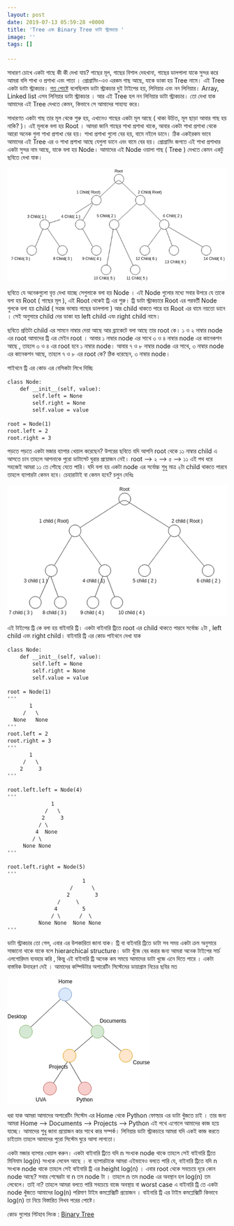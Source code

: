 ```yaml
---
layout: post
date: 2019-07-13 05:59:28 +0000
title: 'Tree এবং Binary Tree ডাটা স্ট্রাকচার '
image: ''
tags: []

---
```

সাধারণ চোখে একটা গাছে কী কী দেখা যায়? গাছের মূল, গাছের বিশাল দেহখানা, গাছের ডালপালা যাকে সুন্দর করে আমরা বলি শাখা ও প্রশাখা এবং পাতা । প্রোগ্রামিং-এও এরকম গাছ আছে, যাকে ডাকা হয় Tree নামে। এই Tree একটা ডাটা স্ট্রাকচার। [গত পোষ্টে](https://nazmulhasan.me/blog/stack-%E0%A6%8F%E0%A6%AC%E0%A6%82-%E0%A6%AA-%E0%A6%B2%E0%A7%87%E0%A6%9F%E0%A7%87%E0%A6%B0-%E0%A6%AC%E0%A6%BE%E0%A6%95-%E0%A6%B8%E0%A7%87%E0%A6%B0-%E0%A6%97%E0%A6%B2-%E0%A6%AA/) বলেছিলাম ডাটা স্ট্রাকচার দুই টাইপের হয়, লিনিয়ার এবং নন লিনিয়ার। Array, Linked list এসব লিনিয়ার ডাটা স্ট্রাকচার । আর এই Tree হল নন লিনিয়ার ডাটা স্ট্রাকচার। তো দেখা যাক আমাদের এই Tree দেখতে কেমন, কিভাবে সে আমাদের সাহায্য করে।

সাধারণত একটা গাছ তার মূল থেকে শুরু হয়, এখানেও গাছের একটা মূল আছে ( থাকা উচিত, মূল ছাড়া আবার গাছ হয় নাকি? )। এই মূলকে বলা হয় Root । আমরা জানি গাছের শাখা প্রশাখা থাকে, আবার একটা শাখা প্রশাখা থেকে আরো অনেক গুলা শাখা প্রশাখা বের হয়। শাখা প্রশাখা গুলো বের হয়, বামে নইলে ডানে।  ঠিক একইরকম ভাবে আমাদের এই Tree এর ও শাখা প্রশাখা আছে যেগুলা ডানে এবং বামে বের হয়। প্রোগ্রামিং জগতে এই শাখা প্রশাখার একটা সুন্দর নাম আছে, যাকে বলা হয় Node। আমাদের এই Node ওয়ালা গাছ ( Tree ) দেখতে কেমন একটু ছবিতে দেখা যাক।

![](/uploads/tree.png)

ছবিতে যে অনেকগুলো বৃত্ত দেখা যাচ্ছে সেগুলাকে বলা হয় Node । এই Node গুলোর মধ্যে সবার উপরে যে তাকে বলা হয় Root ( গাছের মূল ), এই Root থেকেই ট্রি এর শুরু। ট্রি ডাটা স্ট্রাকচারে Root এর পরবর্তী Node গুলকে বলা হয় child ( সহজ ভাষায় গাছের ডালপালা ) আর child থাকতে পারে হয় Root এর বামে নয়তো ডানে । সেই অনুসারে child দের ডাকা হয় left child এবং right child নামে।

ছবিতে প্রতিটা child এর সামনে নাম্বার দেয়া আছে আর ব্র্যাকেটে বলা আছে তার root কে। ১ ও ২ নাম্বার node এর root আমাদের ট্রি এর মেইন root । আবার ১ নাম্বার node এর সাথে ৩ ও ৪ নাম্বার node এর কানেকশন আছে , তাহলে ৩ ও ৪ এর root হবে ১ নাম্বার node। আবার ৭ ও ৮ নাম্বার node এর সাথে, ৩ নাম্বার node এর কানেকশন আছে, তাহলে ৭ ও ৮ এর root কে? ঠিক ধরেছেন, ৩ নাম্বার node।

পাইথনে ট্রি এর কোড এর বেসিকটা লিখে দিচ্ছি

    class Node:
        def __init__(self, value):
            self.left = None 
            self.right = None 
            self.value = value 
    
    root = Node(1)
    root.left = 2
    root.right = 3 

পড়তে পড়তে একটা মজার ব্যাপার খেয়াল করেছেন? উপরের ছবিতে যদি আপনি root থেকে ১১ নাম্বার child এ আসতে চান তাহলে আপনাকে পুরো ডাটাসেট ঘুরার প্রয়োজন নেই।
root  --> ২ --> ৫ --> ১১ এই পথ ধরে  সহজেই আমরা ১১ তে পৌছে যেতে পারি।
যদি বলা হয় একটা node এর সর্বোচ্চ শুধু মাত্র ২টা child থাকতে পারবে তাহলে ব্যাপারটা কেমন হবে। চেহারাটাই বা কেমন হবে? চলুন দেখিঃ

![](/uploads/binary-tree.png)

এই টাইপের ট্রি কে বলা হয় বাইনারি ট্রি। একটা বাইনারি ট্রিতে root এর child থাকতে পারবে সর্বোচ্চ ২টা , left child এবং right child। বাইনারি ট্রি এর কোড পাইথনে দেখা যাক

    class Node:
        def __init__(self, value):
            self.left = None 
            self.right = None 
            self.value = value 
    
    root = Node(1)
    '''
           1
         /   \
      None   None
    '''
    root.left = 2
    root.right = 3 
    '''
           1
         /   \
        2     3
    '''
    
    root.left.left = Node(4)
    '''
                  1
                /   \
               2     3
              / \ 
             4  None
            / \
         None None
    '''
    
    root.left.right = Node(5)
    '''
                            1
                        /      \
                       2        3
                    /     \ 
                   4        5
                  / \      /  \
              None None  None None
    '''

ডাটা স্ট্রাকচার তো গেল, এবার এর উপকারিতা জানা যাক। ট্রি বা বাইনারি ট্রিতে ডাটা সব সময় একটা ক্রম অনুসারে সাজানো থাকে যাকে বলে hierarchical  structure। ডাটা খুঁজে বের করার জন্য আমরা অনেক টাইপের সার্চ এলগোরিদম ব্যবহার করি , কিন্তু এই বাইনারি ট্রি অনেক কম সময়ে আমাদের ডাটা খুজে এনে দিতে পারে । একটা বাস্তবিক উদাহরণ দেই । আমাদের কম্পিউটার অপারেটিং সিস্টেমের ডায়াগ্রাম নিচের ছবির মত

![](/uploads/osSystem.png)

ধরা যাক আমরা আমাদের অপারেটিং সিস্টেম এর  Home থেকে Python ফোল্ডার এর ডাটা খুঁজতে চাই । তার জন্য আমরা Home --> Documents --> Projects --> Python এই পথে এগোলে আমাদের কাজ হয়ে যাচ্ছে। আমাদের শুধু জানা প্রয়োজন কার সাথে কার সম্পর্ক। লিনিয়ার ডাটা স্ট্রাকচারে আমরা যদি একই কাজ করতে চাইতাম তাহলে আমাদের পুরো সিস্টেম ঘুরে আসা লাগতো। 

একটা মজার ব্যাপার খেয়াল করুন। একটা বাইনারি ট্রিতে যদি n সংখ্যক node থাকে তাহলে সেই বাইনারি ট্রিতে মিনিমাম log(n) সংখ্যক লেবেল আছে । বা ব্যাপারটাকে আমরা এইভাবেও বলতে পারি যে, বাইনারি ট্রিতে যদি n সংখ্যক node থাকে তাহলে সেই বাইনারি ট্রি এর height log(n) । এবার root থেকে সবচেয়ে দূরে কোন node আছে? সবার শেষেরটা বা n তম node টা । তাহলে  n তম  node এর অবস্থান হল log(n) তম লেবেলে। তাই না? তাহলে আমরা বলতে পারি সবচেয়ে বাজে অবস্থায় বা worst case এ বাইনারি ট্রি তে একটা node খুঁজতে আমাদের log(n) পরিমাণ টাইম কমপ্লেক্সিটি প্রয়োজন ।  বাইনারি ট্রি এর টাইম কমপ্লেক্সিটি কিভাবে log(n) তা নিয়ে বিস্তারিত লিখব পরের পোষ্টে।

কোড গুলোর গিটহাব লিংক : [Binary Tree](https://github.com/farhapartex/data-structure)